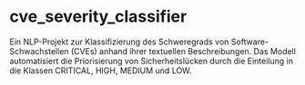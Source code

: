 # cve_severity_classifier
Ein NLP-Projekt zur Klassifizierung des Schweregrads von Software-Schwachstellen (CVEs) anhand ihrer textuellen Beschreibungen. Das Modell automatisiert die Priorisierung von Sicherheitslücken durch die Einteilung in die Klassen CRITICAL, HIGH, MEDIUM und LOW.
